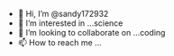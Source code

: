 - 👋 Hi, I’m @sandy172932
- 👀 I’m interested in ...science
- 💞️ I’m looking to collaborate on ...coding
- 📫 How to reach me ...

<!---
sandy172932/sandy172932 is a ✨ special ✨ repository because its `README.md` (this file) appears on your GitHub profile.
You can click the Preview link to take a look at your changes.
--->
